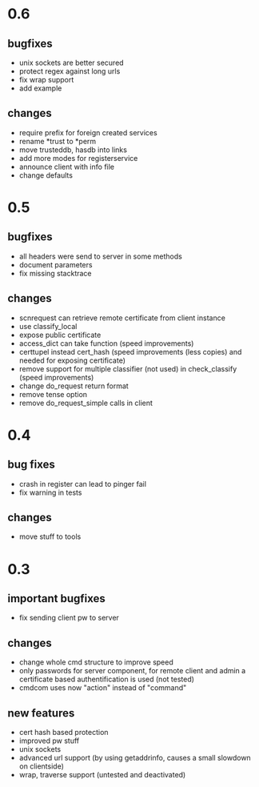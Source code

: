 # 0.6
## bugfixes
* unix sockets are better secured
* protect regex against long urls
* fix wrap support
* add example

## changes
* require prefix for foreign created services
* rename *trust to *perm
* move trusteddb, hasdb into links
* add more modes for registerservice
* announce client with info file
* change defaults

# 0.5
## bugfixes
* all headers were send to server in some methods
* document parameters
* fix missing stacktrace

## changes
* scnrequest can retrieve remote certificate from client instance
* use classify_local
* expose public certificate
* access_dict can take function (speed improvements)
* certtupel instead cert_hash (speed improvements (less copies) and needed for exposing certificate)
* remove support for multiple classifier (not used) in check_classify (speed improvements)
* change do_request return format
* remove tense option
* remove do_request_simple calls in client

# 0.4
## bug fixes
* crash in register can lead to pinger fail
* fix warning in tests
## changes
* move stuff to tools

# 0.3
## important bugfixes
* fix sending client pw to server

## changes
* change whole cmd structure to improve speed
* only passwords for server component, for remote client and admin a certificate based authentification is used (not tested)
* cmdcom uses now "action" instead of "command"


## new features
* cert hash based protection
* improved pw stuff
* unix sockets
* advanced url support (by using getaddrinfo, causes a small slowdown on clientside)
* wrap, traverse support (untested and deactivated)


